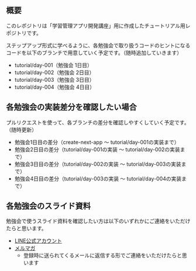 ## 概要

このレポジトリは「学習管理アプリ開発講座」用に作成したチュートリアル用レポジトリです。

ステップアップ形式に学べるように、各勉強会で取り扱うコードのヒントになるコードを以下のブランチで用意していく予定です。（随時追加していきます）

- tutorial/day-001（勉強会 1日目）
- tutorial/day-002（勉強会 2日目）
- tutorial/day-003（勉強会 3日目）
- tutorial/day-004（勉強会 4日目）


## 各勉強会の実装差分を確認したい場合

プルリクエストを使って、各ブランチの差分を確認しやすくしていく予定です。（随時更新）

- 勉強会1日目の差分（create-next-app 〜 tutorial/day-001の実装まで）
- 勉強会2日目の差分（tutorial/day-001の実装 〜 tutorial/day-002の実装まで）
- 勉強会3日目の差分（tutorial/day-002の実装 〜 tutorial/day-003の実装まで）
- 勉強会4日目の差分（tutorial/day-003の実装 〜 tutorial/day-004の実装まで）


## 各勉強会のスライド資料

勉強会で使うスライド資料を確認したい方は以下のいずれかにご連絡をいただけたらと思います。

- [LINE公式アカウント](https://tsuyopon.xyz/lp/mail-magazine/)
- [メルマガ](https://tsuyopon.xyz/lp/mail-magazine-training-course-for-beginner/)
  - 登録時に送られてくるメールに返信する形でご連絡をいただけたらと思います